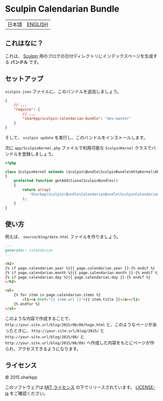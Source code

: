 # Sculpin Calendarian Bundle

<table><tr>
<td>日本語</td>
<td><a href="README.md">ENGLISH</a></td>
</tr></table>

## これはなに？

これは、 [Sculpin](https://sculpin.io/) 用のブログの日付ディレクトリにインデックスページを生成する **バンドル** です。

## セットアップ

```sculpin.json``` ファイルに、このバンドルを追加しましょう。

```json
{
    // ...
    "require": {
        // ...
        "sharkpp/sculpin-calendarian-bundle": "dev-master"
    }
}
```

そして、 ```sculpin update``` を実行し、このバンドルをインストールします。

次に ```app/SculpinKernel.php``` ファイルで利用可能な ```SculpinKernel``` クラスでバンドルを登録しましょう。

```php
<?php

class SculpinKernel extends \Sculpin\Bundle\SculpinBundle\HttpKernel\AbstractKernel
{
    protected function getAdditionalSculpinBundles()
    {
        return array(
           'Sharkpp\Sculpin\Bundle\CalendarianBundle\SculpinCalendarianBundle'
        );
    }
}
```

## 使い方

例えば、 ```source/blog/date.html``` ファイルを作りましょう。

```markdown
---
generator: calendarian
---

<h2>
{% if page.calendarian.year %}{{ page.calendarian.year }}-{% endif %}
{% if page.calendarian.month %}{{ page.calendarian.month }}-{% endif %}
{% if page.calendarian.day %}{{ page.calendarian.day }}-{% endif %}
</h2>

<ul>
    {% for item in page.calendarian.items %}
        <li><a href="{{ item.url }}">{{ item.title }}</a></li>
    {% endfor %}
</ul>
```

このような内容で作成することで、 ```http://your.site.url/blog/2015/08/09/hoge.html``` と、このようなページがあったときに、 ```http://your.site.url/blog/2015/``` と ```http://your.site.url/blog/2015/08/``` と ```http://your.site.url/blog/2015/08/09/``` へ作成した内容をもとにページが作られ、アクセスできるようになります。

## ライセンス

&copy; 2015 sharkpp

このソフトウェアは [MIT ライセンス](http://opensource.org/licenses/MIT) の下でリリースされています。
[LICENSE-ja](LICENSE-ja) をご確認ください。
